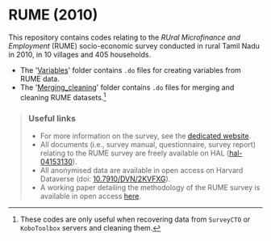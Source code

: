 # RUME (2010)

This repository contains codes relating to the *RUral Microfinance and Employment* (RUME) socio-economic survey conducted in rural Tamil Nadu in 2010, in 10 villages and 405 households.

* The '[Variables](https://github.com/neemsis/RUME/tree/main/Variables)' folder contains `.do` files for creating variables from RUME data.
* The '[Merging_cleaning](https://github.com/neemsis/RUME/tree/main/Merging_cleaning)' folder contains `.do` files for merging and cleaning RUME datasets.[^1]

[^1]: These codes are only useful when recovering data from `SurveyCTO` or `KoboToolbox` servers and cleaning them.

> ### Useful links
> 
> * For more information on the survey, see the [dedicated website](https://odriis.hypotheses.org/projects/data/rume).
> * All documents (i.e., survey manual, questionnaire, survey report) relating to the RUME survey are freely available on HAL ([hal-04153130](https://hal.science/hal-04153130)).
> * All anonymised data are available in open access on Harvard Dataverse (doi: [10.7910/DVN/2KVFXG](https://doi.org/10.7910/DVN/2KVFXG)).
> * A working paper detailing the methodology of the RUME survey is available in open access [here](https://dial.ird.fr/wp-content/uploads/2024/03/2024-02-NEEMSIS_data_context.pdf).
